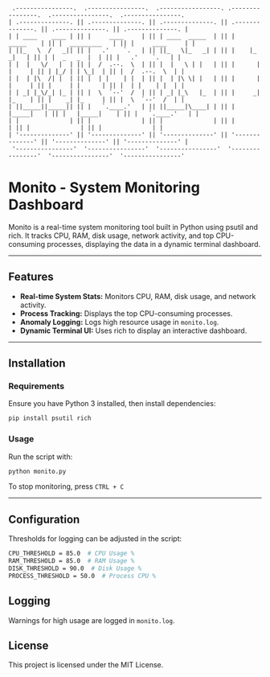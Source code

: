 

```                                                            

 .----------------.  .----------------.  .-----------------. .----------------.  .----------------.  .----------------. 
| .--------------. || .--------------. || .--------------. || .--------------. || .--------------. || .--------------. |
| | ____    ____ | || |     ____     | || | ____  _____  | || |     _____    | || |  _________   | || |     ____     | |
| ||_   \  /   _|| || |   .'    `.   | || ||_   \|_   _| | || |    |_   _|   | || | |  _   _  |  | || |   .'    `.   | |
| |  |   \/   |  | || |  /  .--.  \  | || |  |   \ | |   | || |      | |     | || | |_/ | | \_|  | || |  /  .--.  \  | |
| |  | |\  /| |  | || |  | |    | |  | || |  | |\ \| |   | || |      | |     | || |     | |      | || |  | |    | |  | |
| | _| |_\/_| |_ | || |  \  `--'  /  | || | _| |_\   |_  | || |     _| |_    | || |    _| |_     | || |  \  `--'  /  | |
| ||_____||_____|| || |   `.____.'   | || ||_____|\____| | || |    |_____|   | || |   |_____|    | || |   `.____.'   | |
| |              | || |              | || |              | || |              | || |              | || |              | |
| '--------------' || '--------------' || '--------------' || '--------------' || '--------------' || '--------------' |
 '----------------'  '----------------'  '----------------'  '----------------'  '----------------'  '----------------' 

```                                                              
                                                                 



# Monito - System Monitoring Dashboard

Monito is a real-time system monitoring tool built in Python using psutil and rich. It tracks CPU, RAM, disk usage, network activity, and top CPU-consuming processes, displaying the data in a dynamic terminal dashboard.

---

## Features
- **Real-time System Stats:** Monitors CPU, RAM, disk usage, and network activity.
- **Process Tracking:** Displays the top CPU-consuming processes.
- **Anomaly Logging:** Logs high resource usage in `monito.log`.
- **Dynamic Terminal UI:** Uses rich to display an interactive dashboard.

---

## Installation

### Requirements
Ensure you have Python 3 installed, then install dependencies:

```bash
pip install psutil rich
```

### Usage
Run the script with:
```bash
python monito.py
```
To stop monitoring, press `CTRL + C`

---

## Configuration

Thresholds for logging can be adjusted in the script:

```bash
CPU_THRESHOLD = 85.0  # CPU Usage %
RAM_THRESHOLD = 85.0  # RAM Usage %
DISK_THRESHOLD = 90.0  # Disk Usage %
PROCESS_THRESHOLD = 50.0  # Process CPU %
```

## Logging
Warnings for high usage are logged in `monito.log`.

## License
This project is licensed under the MIT License.